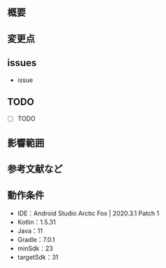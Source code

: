 ## 概要
<!-- なにをやったかを書く -->

## 変更点
<!-- 変更した箇所を書く -->

## issues
<!-- issueのリンクを書く -->
- issue

## TODO
<!-- issueのTODOをコピーする -->
- [ ] TODO

## 影響範囲
<!-- 変更によるり他へ影響があれば書く -->

## 参考文献など
<!-- 参考文献などあれば書く -->

## 動作条件
<!-- 動作条件を書く　バージョンなど -->
- IDE：Android Studio Arctic Fox | 2020.3.1 Patch 1
- Kotlin：1.5.31
- Java：11
- Gradle：7.0.1
- minSdk：23
- targetSdk：31


<!-- GitHubのDevelopmentにissueをリンクさせる -->